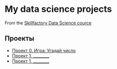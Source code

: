 # My data science projects
From the [Skillfactory Data Science cource](https://skillfactory.ru/data-scientist)

## Проекты
* [Проект 0. Игра: Угадай число](https://github.com/NikiforovaO/data_science/tree/main/project_0)
* [Проект 1. ________](____)
* [Проект 1. ________](____)

